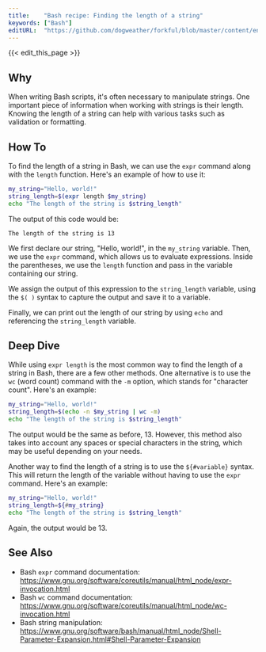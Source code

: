 ```yaml
---
title:    "Bash recipe: Finding the length of a string"
keywords: ["Bash"]
editURL:  "https://github.com/dogweather/forkful/blob/master/content/en/bash/finding-the-length-of-a-string.md"
---
```


{{< edit_this_page >}}

## Why

When writing Bash scripts, it's often necessary to manipulate strings. One important piece of information when working with strings is their length. Knowing the length of a string can help with various tasks such as validation or formatting.

## How To

To find the length of a string in Bash, we can use the `expr` command along with the `length` function. Here's an example of how to use it:

```Bash
my_string="Hello, world!"
string_length=$(expr length $my_string)
echo "The length of the string is $string_length" 
```

The output of this code would be:

```
The length of the string is 13
```

We first declare our string, "Hello, world!", in the `my_string` variable. Then, we use the `expr` command, which allows us to evaluate expressions. Inside the parentheses, we use the `length` function and pass in the variable containing our string.

We assign the output of this expression to the `string_length` variable, using the `$( )` syntax to capture the output and save it to a variable.

Finally, we can print out the length of our string by using `echo` and referencing the `string_length` variable.

## Deep Dive

While using `expr length` is the most common way to find the length of a string in Bash, there are a few other methods. One alternative is to use the `wc` (word count) command with the `-m` option, which stands for "character count". Here's an example:

```Bash
my_string="Hello, world!"
string_length=$(echo -n $my_string | wc -m)
echo "The length of the string is $string_length"
```

The output would be the same as before, 13. However, this method also takes into account any spaces or special characters in the string, which may be useful depending on your needs.

Another way to find the length of a string is to use the `${#variable}` syntax. This will return the length of the variable without having to use the `expr` command. Here's an example:

```Bash
my_string="Hello, world!"
string_length=${#my_string}
echo "The length of the string is $string_length"
```

Again, the output would be 13.

## See Also

- Bash `expr` command documentation: https://www.gnu.org/software/coreutils/manual/html_node/expr-invocation.html
- Bash `wc` command documentation: https://www.gnu.org/software/coreutils/manual/html_node/wc-invocation.html
- Bash string manipulation: https://www.gnu.org/software/bash/manual/html_node/Shell-Parameter-Expansion.html#Shell-Parameter-Expansion